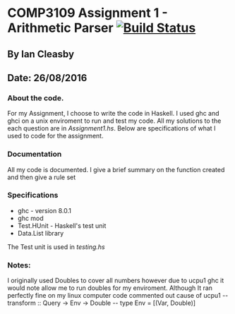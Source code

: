 # COMP3109 Assignment 1 - Arithmetic Parser [![Build Status](https://travis-ci.org/PenguinRage/Arithmetic-Parser.svg?branch=master)](https://travis-ci.org/PenguinRage/Arithmetic-Parser)
## By Ian Cleasby
## Date: 26/08/2016

### About the code.
For my Assignment, I choose to write the code in Haskell. I used ghc and ghci on a unix enviroment to run and test my code. All my solutions to the each question are in *Assignment1.hs*. Below are specifications of what I used to code for the assignment. 

### Documentation
All my code is documented. I give a brief summary on the function created and then give a rule set
### Specifications
- ghc - version 8.0.1
- ghc mod
- Test.HUnit - Haskell's test unit
- Data.List library

The Test unit is used in *testing.hs*

### Notes:
I originally used Doubles to cover all numbers however due to ucpu1 ghc it would note allow me to run doubles for my enviroment.
Although It ran perfectly fine on my linux computer code commented out cause of ucpu1
-- transform :: Query -> Env -> Double
-- type Env = [(Var, Double)] 
